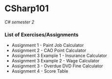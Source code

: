 # CSharp101
*C# semester 2*

### List of Exercises/Assignments ###
* Assignment 1 - Paint Job Calculator
* Assignment 2 - CAO Point Calculator
* Assignment 3 Example 1 - Insurance Calculator
* Assignment 3 Example 2 - Wage Calculator
* Assignment 3 - Overdue DVD Fine Calculator
* Assignment 4 - Score Table

